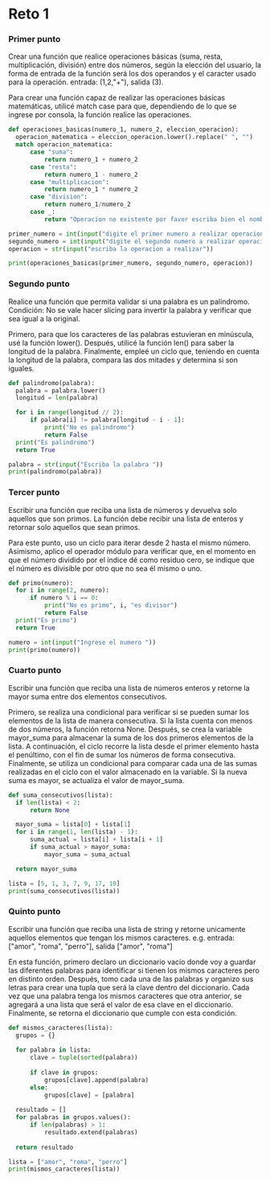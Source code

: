 # Reto 1

### Primer punto
Crear una función que realice operaciones básicas (suma, resta, multiplicación, división) entre dos números, según la elección del usuario, la forma de entrada de la función será los dos operandos y el caracter usado para la operación. entrada: (1,2,"+"), salida (3).

Para crear una función capaz de realizar las operaciones básicas matemáticas, utilicé match case para que, dependiendo de lo que se ingrese por consola, la función realice las operaciones.
  ````python
def operaciones_basicas(numero_1, numero_2, eleccion_operacion):
    operacion_matematica = eleccion_operacion.lower().replace(" ", "")
    match operacion_matematica:
        case "suma":
            return numero_1 + numero_2
        case "resta":
            return numero_1 - numero_2
        case "multiplicacion":
            return numero_1 * numero_2
        case "division":
            return numero_1/numero_2
        case _:
            return "Operacion no existente por favor escriba bien el nombre"

primer_numero = int(input("digite el primer numero a realizar operacion"))
segundo_numero = int(input("digite el segundo numero a realizar operacion"))
operacion = str(input("escriba la operacion a realizar"))

print(operaciones_basicas(primer_numero, segundo_numero, operacion))
````

### Segundo punto
Realice una función que permita validar si una palabra es un palíndromo. Condición: No se vale hacer slicing para invertir la palabra y verificar que sea igual a la original.

Primero, para que los caracteres de las palabras estuvieran en minúscula, usé la función lower(). Después, utilicé la función len() para saber la longitud de la palabra. Finalmente, empleé un ciclo que, teniendo en cuenta la longitud de la palabra, compara las dos mitades y determina si son iguales.
  ````python
def palindromo(palabra):
    palabra = palabra.lower()
    longitud = len(palabra)

    for i in range(longitud // 2):
        if palabra[i] != palabra[longitud - i - 1]:
            print("No es palindromo")
            return False
    print("Es palindromo")
    return True

palabra = str(input("Escriba la palabra "))
print(palindromo(palabra))
````

### Tercer punto
Escribir una función que reciba una lista de números y devuelva solo aquellos que son primos. La función debe recibir una lista de enteros y retornar solo aquellos que sean primos.

Para este punto, uso un ciclo para iterar desde 2 hasta el mismo número. Asimismo, aplico el operador módulo para verificar que, en el momento en que el número dividido por el índice dé como residuo cero, se indique que el número es divisible por otro que no sea él mismo o uno.
  ````python
def primo(numero):
    for i in range(2, numero):
        if numero % i == 0:
            print("No es primo", i, "es divisor")
            return False
    print("Es primo")
    return True

numero = int(input("Ingrese el numero "))
print(primo(numero))
````

### Cuarto punto
Escribir una función que reciba una lista de números enteros y retorne la mayor suma entre dos elementos consecutivos.

Primero, se realiza una condicional para verificar si se pueden sumar los elementos de la lista de manera consecutiva. Si la lista cuenta con menos de dos números, la función retorna None. Después, se crea la variable mayor_suma para almacenar la suma de los dos primeros elementos de la lista. A continuación, el ciclo recorre la lista desde el primer elemento hasta el penúltimo, con el fin de sumar los números de forma consecutiva. Finalmente, se utiliza un condicional para comparar cada una de las sumas realizadas en el ciclo con el valor almacenado en la variable. Si la nueva suma es mayor, se actualiza el valor de mayor_suma.
  ````python
def suma_consecutivos(lista):
    if len(lista) < 2:
        return None 

    mayor_suma = lista[0] + lista[1]  
    for i in range(1, len(lista) - 1):
        suma_actual = lista[i] + lista[i + 1]
        if suma_actual > mayor_suma:
            mayor_suma = suma_actual

    return mayor_suma

lista = [5, 1, 3, 7, 9, 17, 10]
print(suma_consecutivos(lista))  
````

### Quinto punto
Escribir una función que reciba una lista de string y retorne unicamente aquellos elementos que tengan los mismos caracteres. e.g. entrada: ["amor", "roma", "perro"], salida ["amor", "roma"]

En esta función, primero declaro un diccionario vacío donde voy a guardar las diferentes palabras para identificar si tienen los mismos caracteres pero en distinto orden. Después, tomo cada una de las palabras y organizo sus letras para crear una tupla que será la clave dentro del diccionario. Cada vez que una palabra tenga los mismos caracteres que otra anterior, se agregará a una lista que será el valor de esa clave en el diccionario. Finalmente, se retorna el diccionario que cumple con esta condición.
  ````python
def mismos_caracteres(lista):
    grupos = {}
    
    for palabra in lista:
        clave = tuple(sorted(palabra))
        
        if clave in grupos:
            grupos[clave].append(palabra)
        else:
            grupos[clave] = [palabra]
    
    resultado = []
    for palabras in grupos.values():
        if len(palabras) > 1:
            resultado.extend(palabras)
    
    return resultado

lista = ["amor", "roma", "perro"]
print(mismos_caracteres(lista))
````
